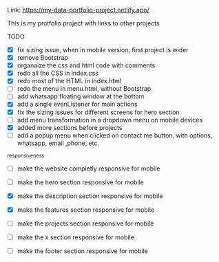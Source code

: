Link: https://my-data-portfolio-project.netlify.app/

This is my protfolio project with links to other projects

TODO
- [x] fix sizing issue, when in mobile version, first project is wider
- [x] remove Bootstrap
- [x] organaize the css and html  code with comments
- [x] redo all the CSS in index.css
- [x] redo most of the HTML in index.html
- [ ] redo the menu in menu.html, without Bootstrap
- [ ] add whatsapp floating window at the bottom
- [x] add a single evenListener for main actions
- [x] fix the sizing issues for different screens for hero section
- [ ] add menu transformation in a dropdown menu on mobile devices
- [x] added more sections before projects
- [ ] add a popup menu when clicked on contact me button, with options, whatsapp, email ,phone, etc.

<sub>responsiveness</sub>
- [ ] make the website completly responsive for mobile

- [ ] make the hero section responsive for mobile
- [x] make the description section responsive for mobile
- [x] make the features section responsive for mobile
- [ ] make the projects section responsive for mobile
- [ ] make the x section responsive for mobile
- [ ] make the footer section responsive for mobile

